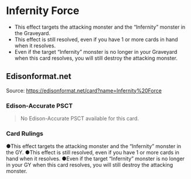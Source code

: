 # Infernity Force

*   This effect targets the attacking monster and the “Infernity” monster in the Graveyard.
*   This effect is still resolved, even if you have 1 or more cards in hand when it resolves.
*   Even if the target “Infernity” monster is no longer in your Graveyard when this card resolves, you will still destroy the attacking monster.

## Edisonformat.net

Source: https://edisonformat.net/card?name=Infernity%20Force

### Edison-Accurate PSCT

> No Edison-Accurate PSCT available for this card.

### Card Rulings

●This effect targets the attacking monster and the “Infernity” monster in the GY.
●This effect is still resolved, even if you have 1 or more cards in hand when it resolves.
●Even if the target “Infernity” monster is no longer in your GY when this card resolves, you will still destroy the attacking monster.
            